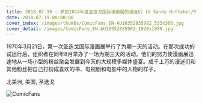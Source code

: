 ```yaml
---
title: 2018.07.19 - 参加2014年度圣迭戈国际漫画展的漫迷们 (© Sandy Huffaker/Reuters)
date: 2018.07.19 00:00:00
cover_index: /images/thumbs/ComicFans_EN-AU10352835982_533x300.jpg
cover_detail: /images/ComicFans_EN-AU10352835982_1920x1080.jpg
---
```


1970年3月21日，第一次圣迭戈国际漫画展举行了为期一天的活动。在那次成功的试运行后，组织者在同年8月举办了一场为期三天的活动。他们的努力使漫画展迅速地从一场小型的粉丝聚会发展到今天的大规模多媒体盛宴。成千上万的漫迷们和其他粉丝把自己打扮成喜欢的书、电视剧和电影中的人物的样子。

北美洲, 美国, 圣迭戈

![ComicFans](/images/ComicFans_EN-AU10352835982_1920x1080.jpg)
